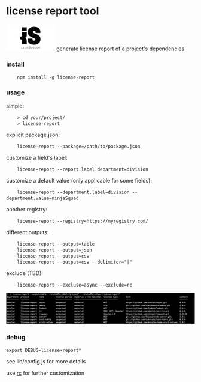 # license report tool
![ironSource logo](ironsource.png)
generate license report of a project's dependencies

### install 
```
	npm install -g license-report
```

### usage
simple:
```
	> cd your/project/
	> license-report
```
explicit package.json:
```
	license-report --package=/path/to/package.json
```
customize a field's label:
```
	license-report --report.label.department=division
```
customize a default value (only applicable for some fields):
```
	license-report --department.label=division --department.value=ninjaSquad
```
another registry:
```
	license-report --registry=https://myregistry.com/
```
different outputs:
```
	license-report --output=table
	license-report --output=json
	license-report --output=csv
	license-report --output=csv --delimiter="|"
```
exclude (TBD):
```
	license-report --excluse=async --exclude=rc
```

![screenshot](screenshot.png)

### debug
```
export DEBUG=license-report*
```

see lib/config.js for more details

use [rc](https://github.com/dominictarr/rc) for further customization